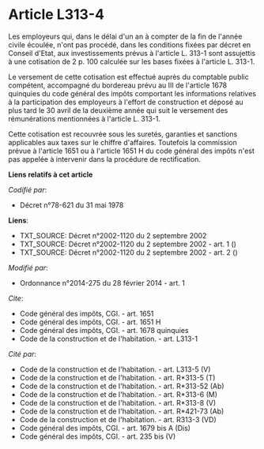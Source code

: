 # Article L313-4

Les employeurs qui, dans le délai d'un an à compter de la fin de l'année civile écoulée, n'ont pas procédé, dans les
conditions fixées par décret en Conseil d'Etat, aux investissements prévus à l'article L. 313-1 sont assujettis à une
cotisation de 2 p. 100 calculée sur les bases fixées à l'article L. 313-1. 

Le versement de cette cotisation est effectué auprès du comptable public compétent, accompagné du bordereau prévu au III de
l'article 1678 quinquies du code général des impôts comportant les informations relatives à la participation des employeurs à
l'effort de construction et déposé au plus tard le 30 avril de la deuxième année qui suit le versement des rémunérations
mentionnées à l'article L. 313-1. 

Cette cotisation est recouvrée sous les suretés, garanties et sanctions applicables aux taxes sur le chiffre d'affaires.
Toutefois la commission prévue à l'article 1651 ou à l'article 1651 H du code général des impôts n'est pas appelée à
intervenir dans la procédure de rectification.

**Liens relatifs à cet article**

_Codifié par_:

  - Décret n°78-621 du 31 mai 1978

**Liens**:

  - TXT_SOURCE: Décret n°2002-1120 du 2 septembre 2002
  - TXT_SOURCE: Décret n°2002-1120 du 2 septembre 2002 - art. 1 ()
  - TXT_SOURCE: Décret n°2002-1120 du 2 septembre 2002 - art. 2 ()

_Modifié par_:

  - Ordonnance n°2014-275 du 28 février 2014 - art. 1

_Cite_:

  - Code général des impôts, CGI. - art. 1651
  - Code général des impôts, CGI. - art. 1651 H
  - Code général des impôts, CGI. - art. 1678 quinquies
  - Code de la construction et de l'habitation. - art. L313-1

_Cité par_:

  - Code de la construction et de l'habitation. - art. L313-5 (V)
  - Code de la construction et de l'habitation. - art. R*313-5 (T)
  - Code de la construction et de l'habitation. - art. R*313-52 (Ab)
  - Code de la construction et de l'habitation. - art. R*313-6 (M)
  - Code de la construction et de l'habitation. - art. R*313-8 (V)
  - Code de la construction et de l'habitation. - art. R*421-73 (Ab)
  - Code de la construction et de l'habitation. - art. R313-3 (VD)
  - Code général des impôts, CGI. - art. 1679 bis A (Dis)
  - Code général des impôts, CGI. - art. 235 bis (V)
